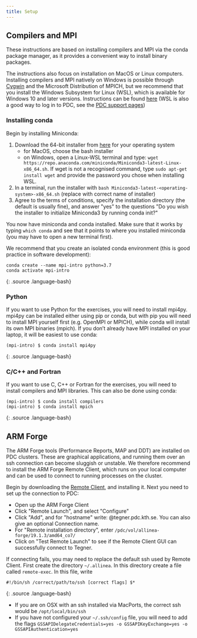```yaml
---
title: Setup
---
```


## Compilers and MPI

These instructions are based on installing compilers and MPI via the
conda package manager, as it provides a convenient way to install
binary packages.

The instructions also focus on installation on MacOS or Linux
computers. Installing compilers and MPI natively on Windows is
possible through [Cygwin](https://www.cygwin.com/) and the 
Microsoft Distribution of MPICH, but we recommend that you install the Windows
Subsystem for Linux (WSL), which is available for Windows 10 and later
versions. Instructions can be found [here](https://docs.microsoft.com/en-us/windows/wsl/install-win10) 
(WSL is also a good way to log in to PDC, see the [PDC support pages](https://www.pdc.kth.se/support/documents/login/windows_login.html#wsl-approach))

### Installing conda

Begin by installing Miniconda:

1. Download the 64-bit installer from [here](https://docs.conda.io/en/latest/miniconda.html) for your operating system
   - for MacOS, choose the bash installer
   - on Windows, open a Linux-WSL terminal and type: `wget https://repo.anaconda.com/miniconda/Miniconda3-latest-Linux-x86_64.sh`. 
     If wget is not a recognised command, type `sudo apt-get install wget` 
     and provide the password you chose when installing WSL.
2. In a terminal, run the installer with `bash Miniconda3-latest-<operating-system>-x86_64.sh` (replace with correct name of installer)
3. Agree to the terms of conditions, specify the installation directory (the default is usually fine), and answer "yes" to the questions "Do you wish the installer to initialize Miniconda3 by running conda init?"

You now have miniconda and conda installed. Make sure that it works by
typing `which conda` and see that it points to where you installed
miniconda (you may have to open a new terminal first).

We recommend that you create an isolated conda environment (this is good practice in software development):
~~~
conda create --name mpi-intro python=3.7
conda activate mpi-intro
~~~
{: .source .language-bash}

### Python 

If you want to use Python for the exercises, you will need to install mpi4py. mpi4py can be installed either using pip or conda, but with pip you will need to install MPI yourself first (e.g. OpenMPI or MPICH), while conda will install its own MPI binaries (mpich). If you don’t already have MPI installed on your laptop, it will be easiest to use conda:
~~~
(mpi-intro) $ conda install mpi4py
~~~
{: .source .language-bash}

### C/C++ and Fortran

If you want to use C, C++ or Fortran for the exercises, you will need to install compilers and MPI libraries. This can also be done using conda:
~~~
(mpi-intro) $ conda install compilers
(mpi-intro) $ conda install mpich
~~~
{: .source .language-bash}


## ARM Forge

The ARM Forge tools (Performance Reports, MAP and DDT) are installed
on PDC clusters. These are graphical applications, and running them
over an ssh connection can become sluggish or unstable.  We therefore
recommend to install the ARM Forge Remote Client, which runs on your
local computer and can be used to connect to running processes on the
cluster.

Begin by downloading the [Remote Client](https://developer.arm.com/tools-and-software/server-and-hpc/arm-architecture-tools/downloads/download-arm-forge), 
and installing it.
Next you need to set up the connection to PDC:

- Open up the ARM Forge Client
- Click "Remote Launch", and select "Configure"
- Click "Add", and for "hostname" write: <username>@tegner.pdc.kth.se. 
  You can also give an optional Connection name.
- For "Remote installation directory", enter 
  `/pdc/vol/allinea-forge/19.1.3/amd64_co7/`
- Click on "Test Remote Launch" to see if the Remote Client GUI 
  can successfully connect to Tegner.

If connecting fails, you may need to replace the default ssh used by
Remote Client. First create the directory `~/.allinea`. In this
directory create a file called `remote-exec`. In this file, write
~~~
#!/bin/sh /correct/path/to/ssh [correct flags] $*
~~~
{: .source .language-bash}

- If you are on OSX with an ssh installed via MacPorts, 
  the correct ssh would be `/opt/local/bin/ssh`
- If you have not configured your `~/.ssh/config` file, you will need 
  to add the flags `GSSAPIDelegateCredentials=yes -o GSSAPIKeyExchange=yes -o GSSAPIAuthentication=yes`

